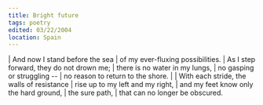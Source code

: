 ```yaml
---
title: Bright future
tags: poetry
edited: 03/22/2004
location: Spain
---
```


| And now I stand before the sea
| of my ever-fluxing possibilities.
| As I step forward, they do not drown me;
| there is no water in my lungs,
| no gasping or struggling --
| no reason to return to the shore.
|
| With each stride, the walls of resistance
| rise up to my left and my right,
| and my feet know only the hard ground,
| the sure path,
| that can no longer be obscured.
